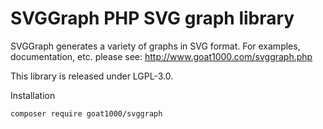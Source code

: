 SVGGraph PHP SVG graph library
==============================

SVGGraph generates a variety of graphs in SVG format.
For examples, documentation, etc. please see: http://www.goat1000.com/svggraph.php

This library is released under LGPL-3.0.


Installation 

```composer require goat1000/svggraph```

